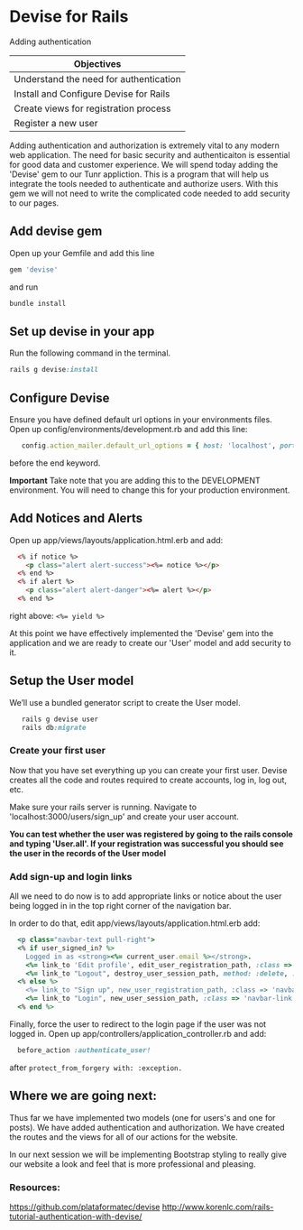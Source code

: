 # Devise for Rails
Adding authentication

|Objectives|
|----------|
|Understand the need for authentication|
|Install and Configure Devise for Rails|
|Create views for registration process|
|Register a new user|


Adding authentication and authorization is extremely vital to any modern web application.  The need for basic security and authenticaiton is essential for good data and customer experience.  We will spend today adding the 'Devise' gem to our Tunr appliction.  This is a program that will help us integrate the tools needed to authenticate and authorize users.  With this gem we will not need to write the complicated code needed to add security to our pages.


## Add devise gem

Open up your Gemfile and add this line
```rb
gem 'devise'
```
and run
```rb
bundle install
```

## Set up devise in your app

Run the following command in the terminal.
```rb
rails g devise:install
```

## Configure Devise

Ensure you have defined default url options in your environments files. Open up config/environments/development.rb and add this line:
```rb
   config.action_mailer.default_url_options = { host: 'localhost', port: 3000 }
```
before the end keyword.

**Important** Take note that you are adding this to the DEVELOPMENT environment.  You will need to change this for your production environment.

## Add Notices and Alerts

Open up app/views/layouts/application.html.erb and add:

```html
  <% if notice %>
    <p class="alert alert-success"><%= notice %></p>
  <% end %>
  <% if alert %>
    <p class="alert alert-danger"><%= alert %></p>
  <% end %>
```
right above: `<%= yield %>`

At this point we have effectively implemented the 'Devise' gem into the application and we are ready to create our 'User' model and add security to it.


## Setup the User model

We’ll use a bundled generator script to create the User model.
```rb
   rails g devise user
   rails db:migrate
```

### Create your first user

Now that you have set everything up you can create your first user. Devise creates all the code and routes required to create accounts, log in, log out, etc.

Make sure your rails server is running. Navigate to 'localhost:3000/users/sign_up' and create your user account.

**You can test whether the user was registered by going to the rails console and typing 'User.all'.  If your registration was successful you should see the user in the records of the User model**

### Add sign-up and login links

All we need to do now is to add appropriate links or notice about the user being logged in in the top right corner of the navigation bar.

In order to do that, edit app/views/layouts/application.html.erb add:
```rb
  <p class="navbar-text pull-right">
  <% if user_signed_in? %>
    Logged in as <strong><%= current_user.email %></strong>.
    <%= link_to 'Edit profile', edit_user_registration_path, :class => 'navbar-link' %> |
    <%= link_to "Logout", destroy_user_session_path, method: :delete, :class => 'navbar-link'  %>
  <% else %>
    <%= link_to "Sign up", new_user_registration_path, :class => 'navbar-link'  %> |
    <%= link_to "Login", new_user_session_path, :class => 'navbar-link'  %>
  <% end %>
```

Finally, force the user to redirect to the login page if the user was not logged in. Open up app/controllers/application_controller.rb and add:
```rb
  before_action :authenticate_user!
```
after `protect_from_forgery with: :exception.`


## Where we are going next:
Thus far we have implemented two models (one for users's and one for posts).  We have added authentication and authorization.  We have created the routes and the views for all of our actions for the website.  

In our next session we will be implementing Bootstrap styling to really give our website a look and feel that is more professional and pleasing.

### Resources:
https://github.com/plataformatec/devise
http://www.korenlc.com/rails-tutorial-authentication-with-devise/
